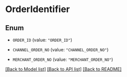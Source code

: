 # OrderIdentifier

## Enum


* `ORDER_ID` (value: `"ORDER_ID"`)

* `CHANNEL_ORDER_NO` (value: `"CHANNEL_ORDER_NO"`)

* `MERCHANT_ORDER_NO` (value: `"MERCHANT_ORDER_NO"`)


[[Back to Model list]](../README.md#documentation-for-models) [[Back to API list]](../README.md#documentation-for-api-endpoints) [[Back to README]](../README.md)


